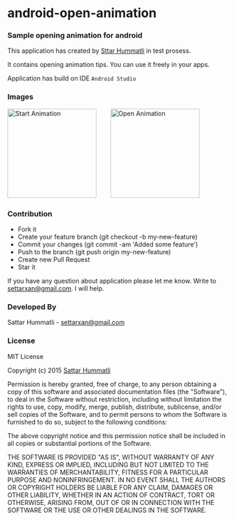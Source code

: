 # android-open-animation 
### Sample opening animation for android

This application has created by [Sttar Hummatli](https://www.linkedin.com/in/hummatli) in test prosess.

It contains opening animation tips. You can use it freely in your apps. 

Application has build on IDE `Android Studio`

### Images
<img src="https://raw.githubusercontent.com/hummatli/android-animation-sample/master/screenshots/start_animation.gif" width="200px" alt="Start Animation"/>&nbsp;&nbsp;&nbsp;&nbsp;&nbsp;&nbsp;&nbsp;
<img src="https://raw.githubusercontent.com/hummatli/android-animation-sample/master/screenshots/open_animation.gif" width="200px" alt="Open Animation"/>

### Contribution
* Fork it
* Create your feature branch (git checkout -b my-new-feature)
* Commit your changes (git commit -am 'Added some feature')
* Push to the branch (git push origin my-new-feature)
* Create new Pull Request
* Star it

If you have any question about application please let me know. Write to settarxan@gmail.com. I will help.

### Developed By
Sattar Hummatli - settarxan@gmail.com


### License
MIT License

Copyright (c) 2015  [Sattar Hummatli](https://www.linkedin.com/in/hummatli)

Permission is hereby granted, free of charge, to any person obtaining a copy
of this software and associated documentation files (the "Software"), to deal
in the Software without restriction, including without limitation the rights
to use, copy, modify, merge, publish, distribute, sublicense, and/or sell
copies of the Software, and to permit persons to whom the Software is
furnished to do so, subject to the following conditions:

The above copyright notice and this permission notice shall be included in all
copies or substantial portions of the Software.

THE SOFTWARE IS PROVIDED "AS IS", WITHOUT WARRANTY OF ANY KIND, EXPRESS OR
IMPLIED, INCLUDING BUT NOT LIMITED TO THE WARRANTIES OF MERCHANTABILITY,
FITNESS FOR A PARTICULAR PURPOSE AND NONINFRINGEMENT. IN NO EVENT SHALL THE
AUTHORS OR COPYRIGHT HOLDERS BE LIABLE FOR ANY CLAIM, DAMAGES OR OTHER
LIABILITY, WHETHER IN AN ACTION OF CONTRACT, TORT OR OTHERWISE, ARISING FROM,
OUT OF OR IN CONNECTION WITH THE SOFTWARE OR THE USE OR OTHER DEALINGS IN THE
SOFTWARE.

